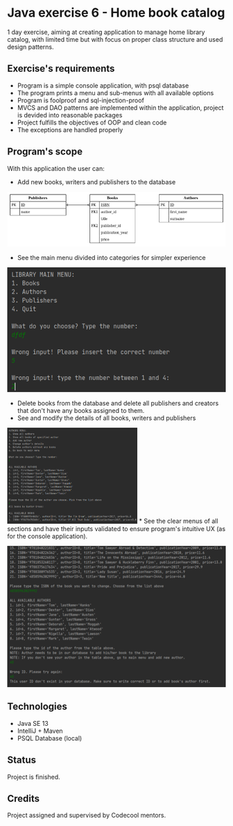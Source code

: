 # Java exercise 6 - Home book catalog

1 day exercise, aiming at creating application to manage home library catalog, with limited time but with focus on proper class structure and used design patterns.

## Exercise's requirements

* Program is a simple console application, with psql database
* The program prints a menu and sub-menus with all available options
* Program is foolproof and sql-injection-proof 
* MVCS and DAO patterns are implemented within the application, project is devided into reasonable packages
* Project fulfills the objectives of OOP and clean code
* The exceptions are handled properly

## Program's scope

With this application the user can:
* Add new books, writers and publishers to the database

!["ERD diagram"](Personal-Assessment-Karolina-Budzik/src/main/resources/PA-ERD.png)

* See the main menu divided into categories for simpler experience

!["Screenshot1"](Personal-Assessment-Karolina-Budzik/src/main/resources/1.png)

* Delete books from the database and delete all publishers and creators that don't have any books assigned to them.
* See and modify the details of all books, writers and publishers

<img src="Personal-Assessment-Karolina-Budzik/src/main/resources/2.png" width="300">
* See the clear menus of all sections and have their inputs validated to ensure program's intuitive UX (as for the console application).

!["ERD diagram"](Personal-Assessment-Karolina-Budzik/src/main/resources/3.png)
## Technologies
* Java SE 13
* IntelliJ + Maven
* PSQL Database (local)

## Status
Project is finished.

## Credits
Project assigned and supervised by Codecool mentors.
